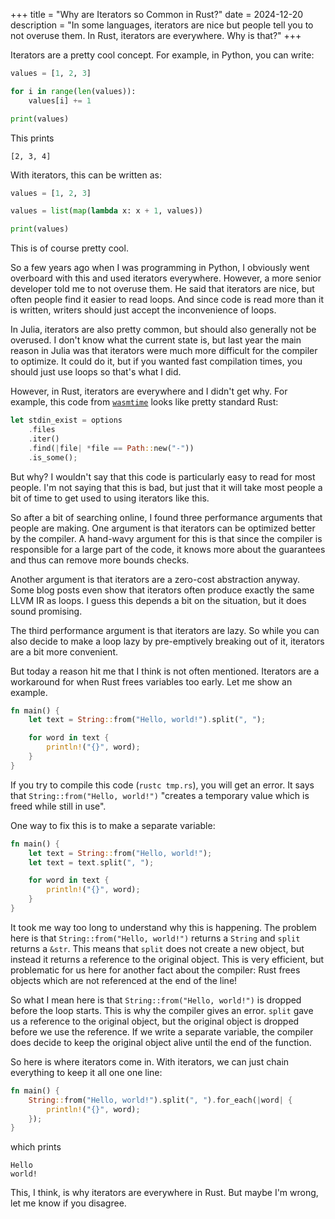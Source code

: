 +++
title = "Why are Iterators so Common in Rust?"
date = 2024-12-20
description = "In some languages, iterators are nice but people tell you to not overuse them. In Rust, iterators are everywhere. Why is that?"
+++

Iterators are a pretty cool concept.
For example, in Python, you can write:

```python
values = [1, 2, 3]

for i in range(len(values)):
    values[i] += 1

print(values)
```

This prints
```
[2, 3, 4]
```

With iterators, this can be written as:

```python
values = [1, 2, 3]

values = list(map(lambda x: x + 1, values))

print(values)
```

This is of course pretty cool.

So a few years ago when I was programming in Python, I obviously went overboard with this and used iterators everywhere.
However, a more senior developer told me to not overuse them.
He said that iterators are nice, but often people find it easier to read loops.
And since code is read more than it is written, writers should just accept the inconvenience of loops.

In Julia, iterators are also pretty common, but should also generally not be overused.
I don't know what the current state is, but last year the main reason in Julia was that iterators were much more difficult for the compiler to optimize.
It could do it, but if you wanted fast compilation times, you should just use loops so that's what I did.

However, in Rust, iterators are everywhere and I didn't get why.
For example, this code from [`wasmtime`](https://github.com/bytecodealliance/wasmtime) looks like pretty standard Rust:

```rust
let stdin_exist = options
    .files
    .iter()
    .find(|file| *file == Path::new("-"))
    .is_some();
```

But why?
I wouldn't say that this code is particularly easy to read for most people.
I'm not saying that this is bad, but just that it will take most people a bit of time to get used to using iterators like this.

So after a bit of searching online, I found three performance arguments that people are making.
One argument is that iterators can be optimized better by the compiler.
A hand-wavy argument for this is that since the compiler is responsible for a large part of the code, it knows more about the guarantees and thus can remove more bounds checks.

Another argument is that iterators are a zero-cost abstraction anyway.
Some blog posts even show that iterators often produce exactly the same LLVM IR as loops.
I guess this depends a bit on the situation, but it does sound promising.

The third performance argument is that iterators are lazy.
So while you can also decide to make a loop lazy by pre-emptively breaking out of it, iterators are a bit more convenient.

But today a reason hit me that I think is not often mentioned.
Iterators are a workaround for when Rust frees variables too early.
Let me show an example.

```rust
fn main() {
    let text = String::from("Hello, world!").split(", ");

    for word in text {
        println!("{}", word);
    }
}
```

If you try to compile this code (`rustc tmp.rs`), you will get an error.
It says that `String::from("Hello, world!")` "creates a temporary value which is freed while still in use".

One way to fix this is to make a separate variable:

```rust
fn main() {
    let text = String::from("Hello, world!");
    let text = text.split(", ");

    for word in text {
        println!("{}", word);
    }
}
```

It took me way too long to understand why this is happening.
The problem here is that `String::from("Hello, world!")` returns a `String` and `split` returns a `&str`.
This means that `split` does not create a new object, but instead it returns a reference to the original object.
This is very efficient, but problematic for us here for another fact about the compiler:
Rust frees objects which are not referenced at the end of the line!

So what I mean here is that `String::from("Hello, world!")` is dropped before the loop starts.
This is why the compiler gives an error.
`split` gave us a reference to the original object, but the original object is dropped before we use the reference.
If we write a separate variable, the compiler does decide to keep the original object alive until the end of the function.

So here is where iterators come in.
With iterators, we can just chain everything to keep it all one one line:

```rust
fn main() {
    String::from("Hello, world!").split(", ").for_each(|word| {
        println!("{}", word);
    });
}
```

which prints

```
Hello
world!
```

This, I think, is why iterators are everywhere in Rust.
But maybe I'm wrong, let me know if you disagree.
